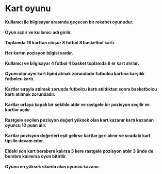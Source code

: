 # Kart oyunu
<strong>Kullanıcı ile bilgisayar arasında geçecen bir rekabet oyunudur.<br><br>
Oyun açılır ve kullanıcı adı girilir.<br><br>
Toplamda 16 karttan oluşur 8 futbol 8 basketbol kartı.<br><br>
Her kartın pozisyon bilgisi vardır.<br><br>
Kullanıcı ve bilgisayar 4 futbol 4 basket toplamda 8 er kart alırlar.<br><br>
Oyuncular aynı kart tipini atmak zorundadır futbolcu kartına karşılık futbolcu kartı.<br><br>
Kartlar sırayla atılmak zorunda futbolcu kartı atıldıktan sonra basketbolcu kartı atılmak zorundadır.<br><br>
Kartlar ortaya kapalı bir şekilde atılır ve rastgele bir pozisyon seçilir ve kartlar açılır.<br><br>
Rastgele seçilen pozisyon değeri yüksek olan kart kazanır kartı kazanan oyuncu 10 puan alır.<br><br>
Kartlar pozisyon değerleri eşit gelirse kartlar geri alınır ve sıradaki kart tipi ile devam eder.<br><br>
Eldeki son kart berabere kalırsa 3 kere rastgele pozisyon atılır 3 ünde de berabre kalınırsa oyun bitirilir.<br><br>
Oyunu en yüksek skorda olan oyuncu kazanır.<br></strong><br>
